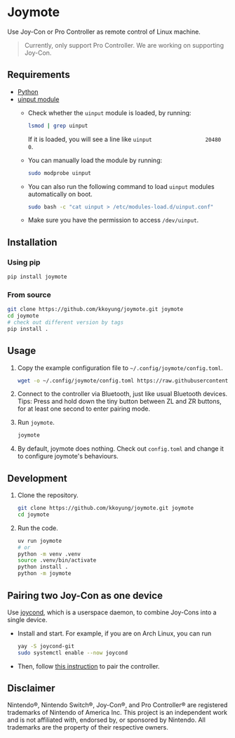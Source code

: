 # Joymote

Use Joy-Con or Pro Controller as remote control of Linux machine.

> Currently, only support Pro Controller. We are working on supporting Joy-Con.

## Requirements

- [Python](https://www.python.org)
- [uinput module](https://www.kernel.org/doc/html/v4.12/input/uinput.html)
  - Check whether the `uinput` module is loaded, by running:

    ```bash
    lsmod | grep uinput
    ```

    If it is loaded, you will see a line like `uinput                 20480  0`.
  - You can manually load the module by running:

    ```bash
    sudo modprobe uinput
    ```

  - You can also run the following command to load `uinput` modules automatically on boot.

    ```bash
    sudo bash -c "cat uinput > /etc/modules-load.d/uinput.conf"
    ```

  - Make sure you have the permission to access `/dev/uinput`.

## Installation

### Using pip

```bash
pip install joymote
```

### From source

```bash
git clone https://github.com/kkoyung/joymote.git joymote
cd joymote
# check out different version by tags
pip install .
```

## Usage

1. Copy the example configuration file to `~/.config/joymote/config.toml`.

    ```bash
    wget -o ~/.config/joymote/config.toml https://raw.githubusercontent.com/kkoyung/joymote/refs/heads/main/config.toml
    ```

2. Connect to the controller via Bluetooth, just like usual Bluetooth devices. Tips: Press and hold down the tiny button between ZL and ZR buttons, for at least one second to enter pairing mode.
3. Run `joymote`.

    ```bash
    joymote
    ```

4. By default, joymote does nothing. Check out `config.toml` and change it to configure joymote's behaviours.

## Development

1. Clone the repository.

    ```bash
    git clone https://github.com/kkoyung/joymote.git joymote
    cd joymote
    ```

2. Run the code.

    ```bash
    uv run joymote
    # or
    python -m venv .venv
    source .venv/bin/activate
    python install .
    python -m joymote
    ```

## Pairing two Joy-Con as one device

Use [joycond](https://github.com/DanielOgorchock/joycond), which is a userspace daemon, to combine Joy-Cons into a single device.

- Install and start. For example, if you are on Arch Linux, you can run

  ```bash
  yay -S joycond-git
  sudo systemctl enable --now joycond
  ```

- Then, follow [this instruction](https://github.com/DanielOgorchock/joycond?tab=readme-ov-file#usage) to pair the controller.

## Disclaimer

Nintendo®, Nintendo Switch®, Joy-Con®, and Pro Controller® are registered trademarks of Nintendo of America Inc. This project is an independent work and is not affiliated with, endorsed by, or sponsored by Nintendo. All trademarks are the property of their respective owners.
